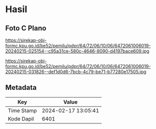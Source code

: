 # Hasil

## Foto C Plano

https://sirekap-obj-formc.kpu.go.id/be52/pemilu/pdpr/64/72/06/10/06/6472061006019-20240215-025154--c95a31ce-580c-4646-8090-d4197bace609.jpg

https://sirekap-obj-formc.kpu.go.id/be52/pemilu/pdpr/64/72/06/10/06/6472061006019-20240215-031826--def1d0d6-7bcb-4c79-be71-b77280e17505.jpg


## Metadata

| Key        | Value               |
| ---------- | ------------------- |
| Time Stamp | 2024-02-17 13:05:41 |
| Kode Dapil | 6401                |



